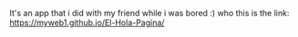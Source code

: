 It's an app that i did with my friend while i was bored :)
who this is the link: https://myweb1.github.io/El-Hola-Pagina/
